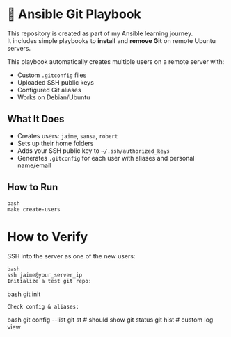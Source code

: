 # 🧪 Ansible Git Playbook

This repository is created as part of my Ansible learning journey.  
It includes simple playbooks to **install** and **remove Git** on remote Ubuntu servers.

This playbook automatically creates multiple users on a remote server with:

- Custom `.gitconfig` files
- Uploaded SSH public keys
- Configured Git aliases
- Works on Debian/Ubuntu

## What It Does

- Creates users: `jaime`, `sansa`, `robert`
- Sets up their home folders
- Adds your SSH public key to `~/.ssh/authorized_keys`
- Generates `.gitconfig` for each user with aliases and personal name/email

## How to Run

```
bash
make create-users
```

# How to Verify
SSH into the server as one of the new users:
```
bash
ssh jaime@your_server_ip
Initialize a test git repo:

```
bash
git init
```
Check config & aliases:
```
bash
git config --list
git st      # should show git status
git hist    # custom log view
```